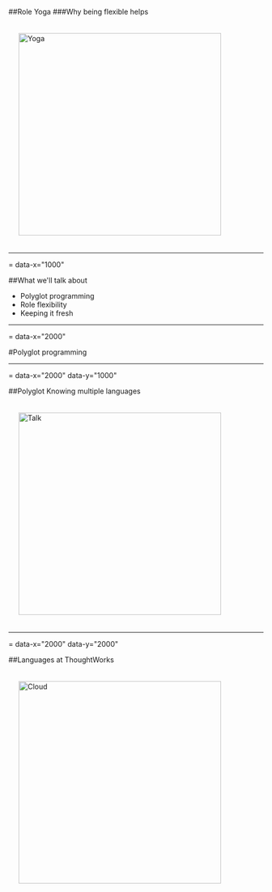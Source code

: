 <style>
	img{
		height: 400px;
		margin: 20px;
	}
</style>

##Role Yoga
###Why being flexible helps

![Yoga](yoga.png)

---
= data-x="1000"

##What we'll talk about

* Polyglot programming
* Role flexibility
* Keeping it fresh

---
= data-x="2000"

#Polyglot programming

---
= data-x="2000" data-y="1000"

##Polyglot
Knowing multiple languages

![Talk](talk.png)

---
= data-x="2000" data-y="2000"

##Languages at ThoughtWorks

![Cloud](cloud.jpg)
